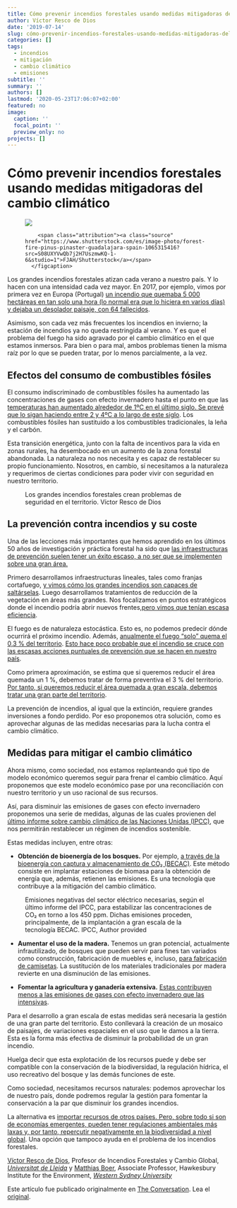 ```yaml
---
title: Cómo prevenir incendios forestales usando medidas mitigadoras del cambio climático
author: Víctor Resco de Dios
date: '2019-07-14'
slug: cómo-prevenir-incendios-forestales-usando-medidas-mitigadoras-del-cambio-climático
categories: []
tags:
  - incendios
  - mitigación
  - cambio climático
  - emisiones
subtitle: ''
summary: ''
authors: []
lastmod: '2020-05-23T17:06:07+02:00'
featured: no
image:
  caption: ''
  focal_point: ''
  preview_only: no
projects: []
---
```


<h1 class="legacy">Cómo prevenir incendios forestales usando medidas mitigadoras del cambio climático</h1>

  <figure>
    <img src="https://images.theconversation.com/files/283500/original/file-20190710-44466-ajoxln.jpg?ixlib=rb-1.1.0&rect=0%2C4%2C3003%2C1990&q=45&auto=format&w=754&fit=clip" />
      <figcaption>
        
        <span class="attribution"><a class="source" href="https://www.shutterstock.com/es/image-photo/forest-fire-pinus-pinaster-guadalajara-spain-1065315416?src=S08UXYVwQb7j2H7UszmwKQ-1-6&studio=1">FJAH/Shutterstock</a></span>
      </figcaption>
  </figure>


<p>Los grandes incendios forestales atizan cada verano a nuestro país. Y lo hacen con una intensidad cada vez mayor. En 2017, por ejemplo, vimos por primera vez en Europa (Portugal) <a href="https://www.parlamento.pt/Documents/2017/Outubro/Relat%C3%B3rioCTI_VF%20.pdf">un incendio que quemaba 5 000 hectáreas en tan solo una hora (lo normal era que lo hiciera en varios días) y dejaba un desolador paisaje, con 64 fallecidos</a>. </p>

<p>Asimismo, son cada vez más frecuentes los incendios en invierno; la estación de incendios ya no queda restringida al verano. Y es que el problema del fuego ha sido agravado por el cambio climático en el que estamos inmersos. Para bien o para mal, ambos problemas tienen la misma raíz por lo que se pueden tratar, por lo menos parcialmente, a la vez.</p>

<h2>Efectos del consumo de combustibles fósiles</h2>

<p>El consumo indiscriminado de combustibles fósiles ha aumentado las concentraciones de gases con efecto invernadero hasta el punto en que las <a href="https://archive.ipcc.ch/pdf/assessment-report/ar5/syr/AR5_SYR_FINAL_SPM_es.pdf">temperaturas han aumentado alrededor de 1ºC en el último siglo. Se prevé que lo sigan haciendo entre 2 y 4ºC a lo largo de este siglo</a>. Los combustibles fósiles han sustituido a los combustibles tradicionales, la leña y el carbón.</p>

<p>Esta transición energética, junto con la falta de incentivos para la vida en zonas rurales, ha desembocado en un aumento de la zona forestal abandonada. La naturaleza no nos necesita y es capaz de restablecer su propio funcionamiento. Nosotros, en cambio, sí necesitamos a la naturaleza y requerimos de ciertas condiciones para poder vivir con seguridad en nuestro territorio.</p>

<figure class="align-center ">
            <img alt="" src="https://images.theconversation.com/files/283099/original/file-20190708-51288-xfcmce.jpg?ixlib=rb-1.1.0&amp;q=45&amp;auto=format&amp;w=754&amp;fit=clip" srcset="https://images.theconversation.com/files/283099/original/file-20190708-51288-xfcmce.jpg?ixlib=rb-1.1.0&amp;q=45&amp;auto=format&amp;w=600&amp;h=450&amp;fit=crop&amp;dpr=1 600w, https://images.theconversation.com/files/283099/original/file-20190708-51288-xfcmce.jpg?ixlib=rb-1.1.0&amp;q=30&amp;auto=format&amp;w=600&amp;h=450&amp;fit=crop&amp;dpr=2 1200w, https://images.theconversation.com/files/283099/original/file-20190708-51288-xfcmce.jpg?ixlib=rb-1.1.0&amp;q=15&amp;auto=format&amp;w=600&amp;h=450&amp;fit=crop&amp;dpr=3 1800w, https://images.theconversation.com/files/283099/original/file-20190708-51288-xfcmce.jpg?ixlib=rb-1.1.0&amp;q=45&amp;auto=format&amp;w=754&amp;h=566&amp;fit=crop&amp;dpr=1 754w, https://images.theconversation.com/files/283099/original/file-20190708-51288-xfcmce.jpg?ixlib=rb-1.1.0&amp;q=30&amp;auto=format&amp;w=754&amp;h=566&amp;fit=crop&amp;dpr=2 1508w, https://images.theconversation.com/files/283099/original/file-20190708-51288-xfcmce.jpg?ixlib=rb-1.1.0&amp;q=15&amp;auto=format&amp;w=754&amp;h=566&amp;fit=crop&amp;dpr=3 2262w" sizes="(min-width: 1466px) 754px, (max-width: 599px) 100vw, (min-width: 600px) 600px, 237px">
            <figcaption>
              <span class="caption">Los grandes incendios forestales crean problemas de seguridad en el territorio.</span>
              <span class="attribution"><span class="source">Víctor Resco de Dios</span></span>
            </figcaption>
          </figure>

<h2>La prevención contra incendios y su coste</h2>

<p>Una de las lecciones más importantes que hemos aprendido en los últimos 50 años de investigación y práctica forestal ha sido que <a href="https://www.sciencedirect.com/science/article/pii/S0378112709007294">las infraestructuras de prevención suelen tener un éxito escaso, a no ser que se implementen sobre una gran área.</a> </p>

<p>Primero desarrollamos infraestructuras lineales, tales como franjas cortafuego, <a href="https://issuu.com/paucostafoundation/docs/guia_paradox_cast_com">y vimos cómo los grandes incendios son capaces de saltárselas</a>. Luego desarrollamos tratamientos de reducción de la vegetación en áreas más grandes. Nos focalizamos en puntos estratégicos donde el incendio podría abrir nuevos frentes,<a href="https://www.publish.csiro.au/wf/WF14034">pero vimos que tenían escasa eficiencia</a>.</p>

<p>El fuego es de naturaleza estocástica. Esto es, no podemos predecir dónde ocurrirá el próximo incendio. Además, <a href="https://www.mapa.gob.es/es/desarrollo-rural/estadisticas/incendios-decenio-2006-2015_tcm30-511095.pdf">anualmente el fuego “solo” quema el 0,3 % del territorio</a>. <a href="https://science.sciencemag.org/content/350/6263/920.1">Esto hace poco probable que el incendio se cruce con las escasas acciones puntuales de prevención que se hacen en nuestro país</a>. </p>

<p>Como primera aproximación, se estima que si queremos reducir el área quemada un 1 %, debemos tratar de forma preventiva el 3 % del territorio. <a href="https://link.springer.com/article/10.1007/s10021-016-9968-z">Por tanto, si queremos reducir el área quemada a gran escala, debemos tratar una gran parte del territorio</a>.</p>

<p>La prevención de incendios, al igual que la extinción, requiere grandes inversiones a fondo perdido. Por eso proponemos otra solución, como es aprovechar algunas de las medidas necesarias para la lucha contra el cambio climático.</p>

<h2>Medidas para mitigar el cambio climático</h2>

<p>Ahora mismo, como sociedad, nos estamos replanteando qué tipo de modelo económico queremos seguir para frenar el cambio climático. Aquí proponemos que este modelo económico pase por una reconciliación con nuestro territorio y un uso racional de sus recursos.</p>

<p>Así, para disminuir las emisiones de gases con efecto invernadero proponemos una serie de medidas, algunas de las cuales provienen del <a href="https://archive.ipcc.ch/pdf/assessment-report/ar5/syr/AR5_SYR_FINAL_SPM_es.pdf">último informe sobre cambio climático de las Naciones Unidas (IPCC)</a>, que nos permitirán restablecer un régimen de incendios sostenible.</p>

<p>Estas medidas incluyen, entre otras:</p>

<ul>
<li><strong>Obtención de bioenergía de los bosques.</strong> Por ejemplo, <a href="https://report.ipcc.ch/sr15/pdf/sr15_spm_final.pdf">a través de la bioenergía con captura y almacenamiento de CO₂ (BECAC)</a>. Este método consiste en implantar estaciones de biomasa para la obtención de energía que, además, retienen las emisiones. Es una tecnología que contribuye a la mitigación del cambio climático.</li>
</ul>

<figure class="align-center zoomable">
            <a href="https://images.theconversation.com/files/283167/original/file-20190708-51312-j07l7b.png?ixlib=rb-1.1.0&amp;q=45&amp;auto=format&amp;w=1000&amp;fit=clip"><img alt="" src="https://images.theconversation.com/files/283167/original/file-20190708-51312-j07l7b.png?ixlib=rb-1.1.0&amp;q=45&amp;auto=format&amp;w=754&amp;fit=clip" srcset="https://images.theconversation.com/files/283167/original/file-20190708-51312-j07l7b.png?ixlib=rb-1.1.0&amp;q=45&amp;auto=format&amp;w=600&amp;h=420&amp;fit=crop&amp;dpr=1 600w, https://images.theconversation.com/files/283167/original/file-20190708-51312-j07l7b.png?ixlib=rb-1.1.0&amp;q=30&amp;auto=format&amp;w=600&amp;h=420&amp;fit=crop&amp;dpr=2 1200w, https://images.theconversation.com/files/283167/original/file-20190708-51312-j07l7b.png?ixlib=rb-1.1.0&amp;q=15&amp;auto=format&amp;w=600&amp;h=420&amp;fit=crop&amp;dpr=3 1800w, https://images.theconversation.com/files/283167/original/file-20190708-51312-j07l7b.png?ixlib=rb-1.1.0&amp;q=45&amp;auto=format&amp;w=754&amp;h=528&amp;fit=crop&amp;dpr=1 754w, https://images.theconversation.com/files/283167/original/file-20190708-51312-j07l7b.png?ixlib=rb-1.1.0&amp;q=30&amp;auto=format&amp;w=754&amp;h=528&amp;fit=crop&amp;dpr=2 1508w, https://images.theconversation.com/files/283167/original/file-20190708-51312-j07l7b.png?ixlib=rb-1.1.0&amp;q=15&amp;auto=format&amp;w=754&amp;h=528&amp;fit=crop&amp;dpr=3 2262w" sizes="(min-width: 1466px) 754px, (max-width: 599px) 100vw, (min-width: 600px) 600px, 237px"></a>
            <figcaption>
              <span class="caption">Emisiones negativas del sector eléctrico necesarias, según el último informe del IPCC, para  estabilizar las concentraciones de CO₂  en torno a los 450 ppm. Dichas emisiones proceden, principalmente, de la implantación a gran escala de la tecnología BECAC.</span>
              <span class="attribution"><span class="source">IPCC</span>, <span class="license">Author provided</span></span>
            </figcaption>
          </figure>

<ul>
<li><p><strong>Aumentar el uso de la madera.</strong> Tenemos un gran potencial, actualmente infrautilizado, de bosques que pueden servir para fines tan variados como construcción, fabricación de muebles e, incluso, <a href="https://www.eldiario.es/ballenablanca/economia/camiseta-hecha-madera_0_881562657.html">para fabricación de camisetas</a>. La sustitución de los materiales tradicionales por madera revierte en una disminución de las emisiones.</p></li>
<li><p><strong>Fomentar la agricultura y ganadería extensiva.</strong> <a href="https://onlinelibrary.wiley.com/doi/10.1111/j.1365-2486.2012.02786.x">Estas contribuyen menos a las emisiones de gases con efecto invernadero que las intensivas</a>.</p></li>
</ul>

<p>Para el desarrollo a gran escala de estas medidas será necesaria la gestión de una gran parte del territorio. Esto conllevará la creación de un mosaico de paisajes, de variaciones espaciales en el uso que le damos a la tierra. Esta es la forma más efectiva de disminuir la probabilidad de un gran incendio.</p>

<p>Huelga decir que esta explotación de los recursos puede y debe ser compatible con la conservación de la biodiversidad, la regulación hídrica, el uso recreativo del bosque y las demás funciones de este. </p>

<p>Como sociedad, necesitamos recursos naturales: podemos aprovechar los de nuestro país, donde podremos regular la gestión para fomentar la conservación a la par que disminuir los grandes incendios. </p>

<p>La alternativa es <a href="https://science.sciencemag.org/content/308/5720/359/tab-e-letters">importar recursos de otros países. Pero, sobre todo si son de economías emergentes, pueden tener regulaciones ambientales más laxas y, por tanto, repercutir negativamente en la biodiversidad a nivel global</a>. Una opción que tampoco ayuda en el problema de los incendios forestales.<!-- Below is The Conversation's page counter tag. Please DO NOT REMOVE. --><img src="https://counter.theconversation.com/content/119961/count.gif?distributor=republish-lightbox-basic" alt="The Conversation" width="1" height="1" style="border: none !important; box-shadow: none !important; margin: 0 !important; max-height: 1px !important; max-width: 1px !important; min-height: 1px !important; min-width: 1px !important; opacity: 0 !important; outline: none !important; padding: 0 !important; text-shadow: none !important" /><!-- Fin del código. Si no ve ningún código arriba, por favor, obtenga el nuevo código de la pestaña Avanzado después de hacer clic en el botón de republicar. El contador de páginas no recoge ningún dato personal. Más información: http://theconversation.com/es/republishing-guidelines --></p>

<p><span><a href="https://theconversation.com/profiles/victor-resco-de-dios-767249">Víctor Resco de Dios</a>, Profesor de Incendios Forestales y Cambio Global, <em><a href="https://theconversation.com/institutions/universitat-de-lleida-3488">Universitat de Lleida</a></em> y <a href="https://theconversation.com/profiles/matthias-boer-1493">Matthias Boer</a>, Associate Professor, Hawkesbury Institute for the Environment, <em><a href="https://theconversation.com/institutions/western-sydney-university-1092">Western Sydney University</a></em></span></p>

<p>Este artículo fue publicado originalmente en  <a href="https://theconversation.com">The Conversation</a>. Lea el <a href="https://theconversation.com/como-prevenir-incendios-forestales-usando-medidas-mitigadoras-del-cambio-climatico-119961">original</a>.</p>


